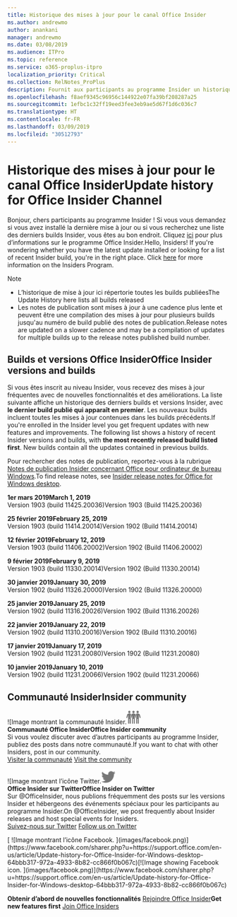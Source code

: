 ```yaml
---
title: Historique des mises à jour pour le canal Office Insider
ms.author: andrewmo
author: anankani
manager: andrewmo
ms.date: 03/08/2019
ms.audience: ITPro
ms.topic: reference
ms.service: o365-proplus-itpro
localization_priority: Critical
ms.collection: RelNotes_ProPlus
description: Fournit aux participants au programme Insider un historique des mises à jour pour les versions Canal mensuel Insider Fast pour ordinateur de bureau Windows
ms.openlocfilehash: f8aef9345c96956c144922e07fa39bf208287a25
ms.sourcegitcommit: 1efbc1c32ff19eed3fee3eb9ae5d67f1d6c036c7
ms.translationtype: HT
ms.contentlocale: fr-FR
ms.lasthandoff: 03/09/2019
ms.locfileid: "30512793"
---
```

# <a name="update-history-for-office-insider-channel"></a><span data-ttu-id="6dc4f-103">Historique des mises à jour pour le canal Office Insider</span><span class="sxs-lookup"><span data-stu-id="6dc4f-103">Update history for Office Insider Channel</span></span>

<span data-ttu-id="6dc4f-p101">Bonjour, chers participants au programme Insider ! Si vous vous demandez si vous avez installé la dernière mise à jour ou si vous recherchez une liste des derniers builds Insider, vous êtes au bon endroit. Cliquez [ici](https://insider.office.com/) pour plus d’informations sur le programme Office Insider.</span><span class="sxs-lookup"><span data-stu-id="6dc4f-p101">Hello, Insiders! If you're wondering whether you have the latest update installed or looking for a list of recent Insider build, you're in the right place. Click [here](https://insider.office.com/) for more information on the Insiders Program.</span></span>

> [!NOTE]
> - <span data-ttu-id="6dc4f-107">L’historique de mise à jour ici répertorie toutes les builds publiées</span><span class="sxs-lookup"><span data-stu-id="6dc4f-107">The Update History here lists all builds released</span></span>
> - <span data-ttu-id="6dc4f-108">Les notes de publication sont mises à jour à une cadence plus lente et peuvent être une compilation des mises à jour pour plusieurs builds jusqu'au numéro de build publié des notes de publication.</span><span class="sxs-lookup"><span data-stu-id="6dc4f-108">Release notes are updated on a slower cadence and may be a compilation of updates for multiple builds up to the release notes published build number.</span></span>



## <a name="office-insider-versions-and-builds"></a><span data-ttu-id="6dc4f-109">Builds et versions Office Insider</span><span class="sxs-lookup"><span data-stu-id="6dc4f-109">Office Insider versions and builds</span></span>

<span data-ttu-id="6dc4f-p102">Si vous êtes inscrit au niveau Insider, vous recevez des mises à jour fréquentes avec de nouvelles fonctionnalités et des améliorations. La liste suivante affiche un historique des derniers builds et versions Insider, avec **le dernier build publié qui apparaît en premier**. Les nouveaux builds incluent toutes les mises à jour contenues dans les builds précédents.</span><span class="sxs-lookup"><span data-stu-id="6dc4f-p102">If you're enrolled in the Insider level you get frequent updates with new features and improvements. The following list shows a history of recent Insider versions and builds, with **the most recently released build listed first**. New builds contain all the updates contained in previous builds.</span></span> 

<span data-ttu-id="6dc4f-113">Pour rechercher des notes de publication, reportez-vous à la rubrique [Notes de publication Insider concernant Office pour ordinateur de bureau Windows](https://docs.microsoft.com/fr-FR/OfficeUpdates/release-notes-office-insider).</span><span class="sxs-lookup"><span data-stu-id="6dc4f-113">To find release notes, see [Insider release notes for Office for Windows desktop](https://docs.microsoft.com/fr-FR/OfficeUpdates/release-notes-office-insider).</span></span>

<span data-ttu-id="6dc4f-114">**1er mars 2019**</span><span class="sxs-lookup"><span data-stu-id="6dc4f-114">**March 1, 2019**</span></span><br/> <span data-ttu-id="6dc4f-115">Version 1903 (build 11425.20036)</span><span class="sxs-lookup"><span data-stu-id="6dc4f-115">Version 1903 (Build 11425.20036)</span></span><br/> 

<span data-ttu-id="6dc4f-116">**25 février 2019**</span><span class="sxs-lookup"><span data-stu-id="6dc4f-116">**February 25, 2019**</span></span><br/> <span data-ttu-id="6dc4f-117">Version 1903 (build 11414.20014)</span><span class="sxs-lookup"><span data-stu-id="6dc4f-117">Version 1902 (Build 11414.20014)</span></span><br/> 

<span data-ttu-id="6dc4f-118">**12 février 2019**</span><span class="sxs-lookup"><span data-stu-id="6dc4f-118">**February 12, 2019**</span></span><br/> <span data-ttu-id="6dc4f-119">Version 1903 (build 11406.20002)</span><span class="sxs-lookup"><span data-stu-id="6dc4f-119">Version 1902 (Build 11406.20002)</span></span><br/> 

<span data-ttu-id="6dc4f-120">**9 février 2019**</span><span class="sxs-lookup"><span data-stu-id="6dc4f-120">**February 9, 2019**</span></span><br/> <span data-ttu-id="6dc4f-121">Version 1903 (build 11330.20014)</span><span class="sxs-lookup"><span data-stu-id="6dc4f-121">Version 1902 (Build 11330.20014)</span></span><br/> 

<span data-ttu-id="6dc4f-122">**30 janvier 2019**</span><span class="sxs-lookup"><span data-stu-id="6dc4f-122">**January 30, 2019**</span></span><br/> <span data-ttu-id="6dc4f-123">Version 1902 (build 11326.20000)</span><span class="sxs-lookup"><span data-stu-id="6dc4f-123">Version 1902 (Build 11326.20000)</span></span><br/> 

<span data-ttu-id="6dc4f-124">**25 janvier 2019**</span><span class="sxs-lookup"><span data-stu-id="6dc4f-124">**January 25, 2019**</span></span><br/> <span data-ttu-id="6dc4f-125">Version 1902 (build 11316.20026)</span><span class="sxs-lookup"><span data-stu-id="6dc4f-125">Version 1902 (Build 11316.20026)</span></span><br/> 

<span data-ttu-id="6dc4f-126">**22 janvier 2019**</span><span class="sxs-lookup"><span data-stu-id="6dc4f-126">**January 22, 2019**</span></span><br/> <span data-ttu-id="6dc4f-127">Version 1902 (build 11310.20016)</span><span class="sxs-lookup"><span data-stu-id="6dc4f-127">Version 1902 (Build 11310.20016)</span></span><br/> 

<span data-ttu-id="6dc4f-128">**17 janvier 2019**</span><span class="sxs-lookup"><span data-stu-id="6dc4f-128">**January 17, 2019**</span></span><br/> <span data-ttu-id="6dc4f-129">Version 1902 (build 11231.20080)</span><span class="sxs-lookup"><span data-stu-id="6dc4f-129">Version 1902 (Build 11231.20080)</span></span><br/>

<span data-ttu-id="6dc4f-130">**10 janvier 2019**</span><span class="sxs-lookup"><span data-stu-id="6dc4f-130">**January 10, 2019**</span></span><br/> <span data-ttu-id="6dc4f-131">Version 1902 (build 11231.20066)</span><span class="sxs-lookup"><span data-stu-id="6dc4f-131">Version 1902 (build 11231.20066)</span></span><br/> 


## <a name="insider-community"></a><span data-ttu-id="6dc4f-132">Communauté Insider</span><span class="sxs-lookup"><span data-stu-id="6dc4f-132">Insider community</span></span>

<span data-ttu-id="6dc4f-133">![Image montrant la communauté Insider.</span><span class="sxs-lookup"><span data-stu-id="6dc4f-133">![Image showing insider community.</span></span> ](images/insidercommunity.png) <br/>
<span data-ttu-id="6dc4f-134">**Communauté Office Insider**</span><span class="sxs-lookup"><span data-stu-id="6dc4f-134">**Office Insider community**</span></span><br/> <span data-ttu-id="6dc4f-135">Si vous voulez discuter avec d’autres participants au programme Insider, publiez des posts dans notre communauté.</span><span class="sxs-lookup"><span data-stu-id="6dc4f-135">If you want to chat with other Insiders, post in our community.</span></span><br/><span data-ttu-id="6dc4f-136"> 
[Visiter la communauté](https://go.microsoft.com/fwlink/?linkid=843493)</span><span class="sxs-lookup"><span data-stu-id="6dc4f-136"> 
[Visit the community](https://go.microsoft.com/fwlink/?linkid=843493)</span></span><br/> 

<span data-ttu-id="6dc4f-137">![Image montrant l’icône Twitter.</span><span class="sxs-lookup"><span data-stu-id="6dc4f-137">![Image showing twitter icon.</span></span> ](images/twitter.png)<br/>
<span data-ttu-id="6dc4f-138">**Office Insider sur Twitter**</span><span class="sxs-lookup"><span data-stu-id="6dc4f-138">**Office Insider on Twitter**</span></span><br/> <span data-ttu-id="6dc4f-139">Sur @OfficeInsider, nous publions fréquemment des posts sur les versions Insider et hébergeons des événements spéciaux pour les participants au programme Insider.</span><span class="sxs-lookup"><span data-stu-id="6dc4f-139">On @OfficeInsider, we post frequently about Insider releases and host special events for Insiders.</span></span><br/><span data-ttu-id="6dc4f-140"> 
[Suivez-nous sur Twitter](https://go.microsoft.com/fwlink/?linkid=717717)</span><span class="sxs-lookup"><span data-stu-id="6dc4f-140"> 
[Follow us on Twitter](https://go.microsoft.com/fwlink/?linkid=717717)</span></span><br/> 

<span data-ttu-id="6dc4f-141">
  [
  ![Image montrant l’icône Facebook. ](images/facebook.png)](https://www.facebook.com/sharer.php?u=https://support.office.com/en-us/article/Update-history-for-Office-Insider-for-Windows-desktop-64bbb317-972a-4933-8b82-cc866f0b067c)</span><span class="sxs-lookup"><span data-stu-id="6dc4f-141">[![Image showing Facebook icon. ](images/facebook.png)](https://www.facebook.com/sharer.php?u=https://support.office.com/en-us/article/Update-history-for-Office-Insider-for-Windows-desktop-64bbb317-972a-4933-8b82-cc866f0b067c)</span></span>


<span data-ttu-id="6dc4f-142">**Obtenir d’abord de nouvelles fonctionnalités**
[Rejoindre Office Insider](https://insider.office.com/)</span><span class="sxs-lookup"><span data-stu-id="6dc4f-142">**Get new features first**
[Join Office Insiders](https://insider.office.com/)</span></span>